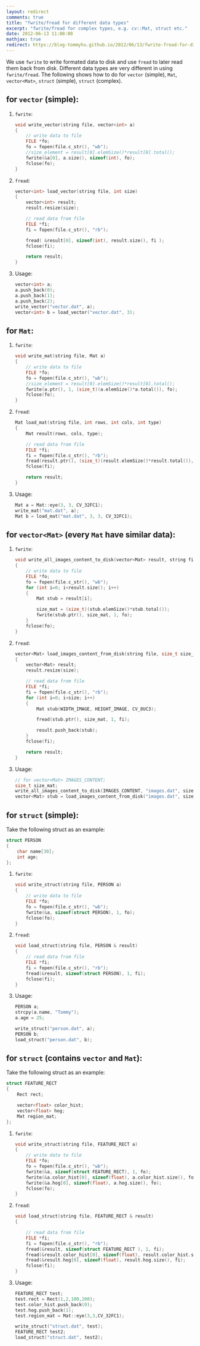 ```yaml
---
layout: redirect
comments: true
title: "fwrite/fread for different data types"
excerpt: "fwrite/fread for complex types, e.g. cv::Mat, struct etc."
date: 2012-06-13 11:00:00
mathjax: true
redirect: https://blog-tommyhu.github.io/2012/06/13/fwrite-fread-for-different-data-types/
---
```


<!-- add TOC here -->
<div id="genTocHere"></div>

We use `fwrite` to write formated data to disk and use `fread` to later read them back from disk. Different data types are very different in using `fwrite/fread`. The following shows how to do for `vector` (simple), `Mat`, `vector<Mat>`, `struct` (simple), `struct` (complex).

## for `vector` (simple):
1. `fwrite`:

    ```cpp
    void write_vector(string file, vector<int> a)
    {
        // write data to file
        FILE *fo;
        fo = fopen(file.c_str(), "wb");
        //size_element = result[0].elemSize()*result[0].total();
        fwrite(&a[0], a.size(), sizeof(int), fo);
        fclose(fo);
    }
    ```
2. `fread`:

    ```cpp
    vector<int> load_vector(string file, int size)
    {
        vector<int> result;
        result.resize(size);

        // read data from file
        FILE *fi;
        fi = fopen(file.c_str(), "rb");

        fread( &result[0], sizeof(int), result.size(), fi );
        fclose(fi);

        return result;
    }
    ```
3. Usage:

    ```cpp
    vector<int> a;
    a.push_back(0);
    a.push_back(1);
    a.push_back(2);
    write_vector("vector.dat", a);
    vector<int> b = load_vector("vector.dat", 3);
    ```

## for `Mat`:
1. `fwrite`:

    ```cpp
    void write_mat(string file, Mat a)
    {
        // write data to file
        FILE *fo;
        fo = fopen(file.c_str(), "wb");
        //size_element = result[0].elemSize()*result[0].total();
        fwrite(a.ptr(), 1, (size_t)(a.elemSize()*a.total()), fo);
        fclose(fo);
    }
    ```
2. `fread`:

    ```cpp
    Mat load_mat(string file, int rows, int cols, int type)
    {
        Mat result(rows, cols, type);

        // read data from file
        FILE *fi;
        fi = fopen(file.c_str(), "rb");
        fread(result.ptr(), (size_t)(result.elemSize()*result.total()), 1, fi);
        fclose(fi);

        return result;
    }
    ```
2. Usage:

    ```cpp
    Mat a = Mat::eye(3, 3, CV_32FC1);
    write_mat("mat.dat", a);
    Mat b = load_mat("mat.dat", 3, 3, CV_32FC1);
    ```

## for `vector<Mat>` (every `Mat` have similar data):
1. `fwrite`:

    ```cpp
    void write_all_images_content_to_disk(vector<Mat> result, string file, size_t & size_mat)
    {
        // write data to file
        FILE *fo;
        fo = fopen(file.c_str(), "wb");
        for (int i=0; i<result.size(); i++)
        {
            Mat stub = result[i];

            size_mat = (size_t)(stub.elemSize()*stub.total());
            fwrite(stub.ptr(), size_mat, 1, fo);
        }
        fclose(fo);
    }
    ```
3. `fread`:

    ```cpp
    vector<Mat> load_images_content_from_disk(string file, size_t size_mat, int size)
    {
        vector<Mat> result;
        result.resize(size);

        // read data from file
        FILE *fi;
        fi = fopen(file.c_str(), "rb");
        for (int i=0; i<size; i++)
        {
            Mat stub(WIDTH_IMAGE, HEIGHT_IMAGE, CV_8UC3);

            fread(stub.ptr(), size_mat, 1, fi);

            result.push_back(stub);
        }
        fclose(fi);

        return result;
    }
    ```
3. Usage:

    ```cpp
    // for vector<Mat> IMAGES_CONTENT;
    size_t size_mat;
    write_all_images_content_to_disk(IMAGES_CONTENT, "images.dat", size_mat);
    vector<Mat> stub = load_images_content_from_disk("images.dat", size_mat, IMAGES_CONTENT.size());
    ```

## for `struct` (simple):
Take the following struct as an example:

```cpp
struct PERSON
{
    char name[30];
    int age;
};
```

1. `fwrite`:

    ```cpp
    void write_struct(string file, PERSON a)
    {
        // write data to file
        FILE *fo;
        fo = fopen(file.c_str(), "wb");
        fwrite(&a, sizeof(struct PERSON), 1, fo);
        fclose(fo);
    }
    ```
4. `fread`:

    ```cpp
    void load_struct(string file, PERSON & result)
    {
        // read data from file
        FILE *fi;
        fi = fopen(file.c_str(), "rb");
        fread(&result, sizeof(struct PERSON), 1, fi);
        fclose(fi);
    }
    ```
4. Usage:

    ```cpp
    PERSON a;
    strcpy(a.name, "Tommy");
    a.age = 25;

    write_struct("person.dat", a);
    PERSON b;
    load_struct("person.dat", b);
    ```

## for `struct` (contains `vector` and `Mat`):
Take the following struct as an example:

```cpp
struct FEATURE_RECT
{
    Rect rect;

    vector<float> color_hist;
    vector<float> hog;
    Mat region_mat;
};
```
1. `fwrite`:

    ```cpp
    void write_struct(string file, FEATURE_RECT a)
    {
        // write data to file
        FILE *fo;
        fo = fopen(file.c_str(), "wb");
        fwrite(&a, sizeof(struct FEATURE_RECT), 1, fo);
        fwrite(&a.color_hist[0], sizeof(float), a.color_hist.size(), fo);
        fwrite(&a.hog[0], sizeof(float), a.hog.size(), fo);
        fclose(fo);
    }
    ```
5. `fread`:

    ```cpp
    void load_struct(string file, FEATURE_RECT & result)
    {

        // read data from file
        FILE *fi;
        fi = fopen(file.c_str(), "rb");
        fread(&result, sizeof(struct FEATURE_RECT ), 1, fi);
        fread(&result.color_hist[0], sizeof(float), result.color_hist.size(), fi);
        fread(&result.hog[0], sizeof(float), result.hog.size(), fi);
        fclose(fi);
    }
    ```
5. Usage:

    ```cpp
    FEATURE_RECT test;
    test.rect = Rect(1,2,100,200);
    test.color_hist.push_back(0);
    test.hog.push_back(1);
    test.region_mat = Mat::eye(3,3,CV_32FC1);

    write_struct("struct.dat", test);
    FEATURE_RECT test2;
    load_struct("struct.dat", test2);
    ```
